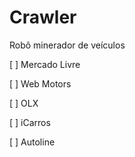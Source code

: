 # Crawler

Robô minerador de veículos

[ ] Mercado Livre

[ ] Web Motors

[ ] OLX

[ ] iCarros

[ ] Autoline
